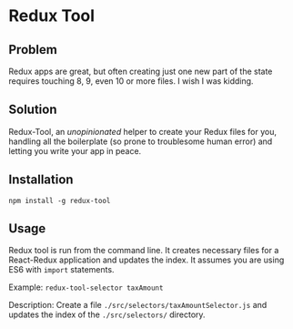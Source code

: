 # Redux Tool
## Problem
Redux apps are great, but often creating just one new part of the state requires touching 8, 9, even 10 or more files. I wish I was kidding.

## Solution
Redux-Tool, an *unopinionated* helper to create your Redux files for you, handling all the boilerplate (so prone to troublesome human error) and letting you write your app in peace.

## Installation
`npm install -g redux-tool`

## Usage
Redux tool is run from the command line.
It creates necessary files for a React-Redux application and updates the index. 
It assumes you are using ES6 with `import` statements.

Example:
`redux-tool-selector taxAmount`
 
 Description: Create a file `./src/selectors/taxAmountSelector.js` and updates the index of the `./src/selectors/` directory. 
 